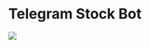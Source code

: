 # Telegram Stock Bot

![](https://github.com/izquiratops/telegram-stock-bot/blob/main/docs/screen2.png)
